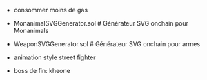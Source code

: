 

- consommer moins de gas

- MonanimalSVGGenerator.sol     # Générateur SVG onchain pour Monanimals
- WeaponSVGGenerator.sol        # Générateur SVG onchain pour armes



- animation style street fighter
- boss de fin: kheone


